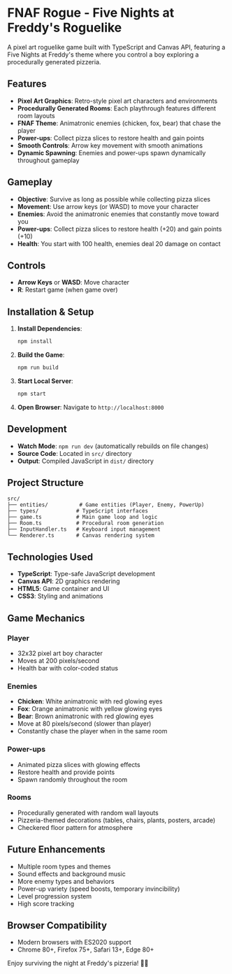 # FNAF Rogue - Five Nights at Freddy's Roguelike

A pixel art roguelike game built with TypeScript and Canvas API, featuring a Five Nights at Freddy's theme where you control a boy exploring a procedurally generated pizzeria.

## Features

- **Pixel Art Graphics**: Retro-style pixel art characters and environments
- **Procedurally Generated Rooms**: Each playthrough features different room layouts
- **FNAF Theme**: Animatronic enemies (chicken, fox, bear) that chase the player
- **Power-ups**: Collect pizza slices to restore health and gain points
- **Smooth Controls**: Arrow key movement with smooth animations
- **Dynamic Spawning**: Enemies and power-ups spawn dynamically throughout gameplay

## Gameplay

- **Objective**: Survive as long as possible while collecting pizza slices
- **Movement**: Use arrow keys (or WASD) to move your character
- **Enemies**: Avoid the animatronic enemies that constantly move toward you
- **Power-ups**: Collect pizza slices to restore health (+20) and gain points (+10)
- **Health**: You start with 100 health, enemies deal 20 damage on contact

## Controls

- **Arrow Keys** or **WASD**: Move character
- **R**: Restart game (when game over)

## Installation & Setup

1. **Install Dependencies**:
   ```bash
   npm install
   ```

2. **Build the Game**:
   ```bash
   npm run build
   ```

3. **Start Local Server**:
   ```bash
   npm start
   ```

4. **Open Browser**: Navigate to `http://localhost:8000`

## Development

- **Watch Mode**: `npm run dev` (automatically rebuilds on file changes)
- **Source Code**: Located in `src/` directory
- **Output**: Compiled JavaScript in `dist/` directory

## Project Structure

```
src/
├── entities/          # Game entities (Player, Enemy, PowerUp)
├── types/            # TypeScript interfaces
├── game.ts           # Main game loop and logic
├── Room.ts           # Procedural room generation
├── InputHandler.ts   # Keyboard input management
└── Renderer.ts       # Canvas rendering system
```

## Technologies Used

- **TypeScript**: Type-safe JavaScript development
- **Canvas API**: 2D graphics rendering
- **HTML5**: Game container and UI
- **CSS3**: Styling and animations

## Game Mechanics

### Player
- 32x32 pixel art boy character
- Moves at 200 pixels/second
- Health bar with color-coded status

### Enemies
- **Chicken**: White animatronic with red glowing eyes
- **Fox**: Orange animatronic with yellow glowing eyes  
- **Bear**: Brown animatronic with red glowing eyes
- Move at 80 pixels/second (slower than player)
- Constantly chase the player when in the same room

### Power-ups
- Animated pizza slices with glowing effects
- Restore health and provide points
- Spawn randomly throughout the room

### Rooms
- Procedurally generated with random wall layouts
- Pizzeria-themed decorations (tables, chairs, plants, posters, arcade)
- Checkered floor pattern for atmosphere

## Future Enhancements

- Multiple room types and themes
- Sound effects and background music
- More enemy types and behaviors
- Power-up variety (speed boosts, temporary invincibility)
- Level progression system
- High score tracking

## Browser Compatibility

- Modern browsers with ES2020 support
- Chrome 80+, Firefox 75+, Safari 13+, Edge 80+

Enjoy surviving the night at Freddy's pizzeria! 🍕👻

